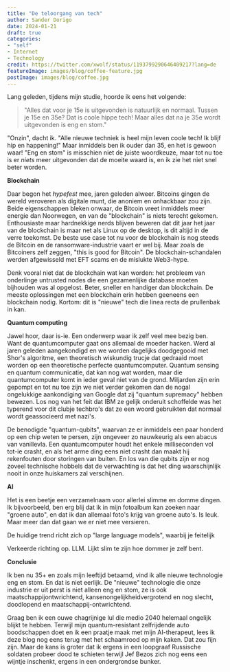 ```yaml
---
title: "De teloorgang van tech"
author: Sander Dorigo
date: 2024-01-21
draft: true
categories:
- "self"
- Internet
- Technology
credit: https://twitter.com/xwolf/status/1193799290646409217?lang=de
featureImage: images/blog/coffee-feature.jpg
postImage: images/blog/coffee.jpg
---
```


Lang geleden, tijdens mijn studie, hoorde ik eens het volgende:

> "Alles dat voor je 15e is uitgevonden is natuurlijk en normaal. Tussen je 15e en 35e? Dat is coole hippe tech! Maar alles dat na je 35e wordt uitgevonden is eng en stom."

"Onzin", dacht ik. "Alle nieuwe techniek is heel mijn leven coole tech! Ik blijf hip en happening!" Maar inmiddels ben ik ouder dan 35, en het is gewoon waar! "Eng en stom" is misschien niet de juiste woordkeuze, maar tot nu toe is er _niets_ meer uitgevonden dat de moeite waard is, en ik zie het niet snel beter worden.

**Blockchain**

Daar begon het *hypefest* mee, jaren geleden alweer. Bitcoins gingen de wereld veroveren als digitale munt, die anoniem en onhackbaar zou zijn. Beide eigenschappen bleken onwaar, de Bitcoin vreet inmiddels meer energie dan Noorwegen, en van de "blockchain" is niets terecht gekomen. Enthousiaste maar hardnekkige nerds blijven beweren dat dit jaar het jaar van de blockchain is maar net als Linux op de desktop, is dit altijd in de verre toekomst. De beste use case tot nu voor de blockchain is nog steeds de Bitcoin en de ransomware-industrie vaart er wel bij. Maar zoals de Bitcoiners zelf zeggen, "this is good for Bitcoin". De blockchain-schandalen werden afgewisseld met EFT scams en de mislukte Web3-hype.

Denk vooral niet dat de blockchain wat kan worden: het probleem van onderlinge untrusted nodes die een gezamenlijke database moeten bijhouden was al opgelost. Beter, sneller en handiger dan blockchain. De meeste oplossingen met een blockchain erin hebben geeneens een blockchain nodig. Kortom: dit is "nieuwe" tech die linea recta de prullenbak in kan.

**Quantum computing**

Jawel hoor, daar is-ie. Een onderwerp waar ik zelf veel mee bezig ben. Want de quantumcomputer gaat ons allemaal de moeder hacken. Werd al jaren geleden aangekondigd en we worden dagelijks doodgegooid met Shor's algoritme, een theoretisch wiskundig trucje dat gedraaid moet worden op een theoretische perfecte quantumcomputer. Quantum sensing en quantum communicatie, dat kan nog wat worden, maar die quantumcomputer komt in ieder geval niet van de grond. Miljarden zijn erin gepompt en tot nu toe zijn we niet verder gekomen dan de nogal ongelukkige aankondiging van Google dat zij "quantum supremacy" hebben bewezen. Los nog van het feit dat IBM ze gelijk onderuit schoffelde was het typerend voor dit clubje techbro's dat ze een woord gebruikten dat normaal wordt geassocieerd met nazi's. 

De benodigde "quantum-qubits", waarvan ze er inmiddels een paar honderd op een chip weten te persen, zijn ongeveer zo nauwkeurig als een abacus van vanillevla. Een quantumcomputer houdt het enkele milliseconden vol tot-ie crasht, en als het arme ding eens niet crasht dan maakt hij rekenfouten door storingen van buiten. En los van die qubits zijn er nog zoveel technische hobbels dat de verwachting is dat het ding waarschijnlijk nooit in onze huiskamers zal verschijnen. 

**AI**

Het is een beetje een verzamelnaam voor allerlei slimme en domme dingen. Ik bijvoorbeeld, ben erg blij dat ik in mijn fotoalbum kan zoeken naar "groene auto", en dat ik dan allemaal foto's krijg van groene auto's. Is leuk. Maar meer dan dat gaan we er niet mee versieren. 

De huidige trend richt zich op "large language models", waarbij je feitelijk 

Verkeerde richting op. LLM. Lijkt slim te zijn hoe dommer je zelf bent. 

**Conclusie**

Ik ben nu 35+ en zoals mijn leeftijd betaamd, vind ik alle nieuwe technologie eng en stom. En dat is niet eerlijk. De "nieuwe" technologie die onze industrie er uit perst is niet alleen eng en stom, ze is ook maatschappijontwrichtend, kansenongelijkheidvergrotend en nog slecht, doodlopend en maatschappij-ontwrichtend.

Graag ben ik een ouwe chagrijnige lul die medio 2040 helemaal ongelijk blijkt te hebben. Terwijl mijn quantum-resistant zelfrijdende auto boodschappen doet en ik een praatje maak met mijn AI-therapeut, lees ik deze blog nog eens terug met het schaamrood op mijn kaken. Dat zou fijn zijn. Maar de kans is groter dat ik ergens in een loopgraaf Russische soldaten probeer dood te schieten terwijl Jef Bezos zich nog eens een wijntje inschenkt, ergens in een ondergrondse bunker.
